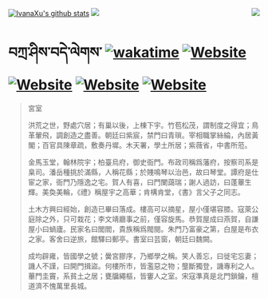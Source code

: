 [![IvanaXu's github stats](https://github-readme-stats.vercel.app/api?username=IvanaXu&theme=codeSTACKr)](https://github.com/anuraghazra/github-readme-stats)
<img align="right" src="https://github-readme-stats.vercel.app/api/top-langs/?username=IvanaXu&langs_count=8&theme=codeSTACKr" />
<img src="https://github-readme-stats.vercel.app/api/wakatime?username=IvanaXu&layout=compact&langs_count=8&theme=codeSTACKr&custom_title=Programming&nbsp;Times&nbsp;(Since&nbsp;Jul.29.2021)&range=all_time" />
# བཀྲ་ཤིས་བདེ་ལེགས་	[![wakatime](https://wakatime.com/badge/user/5043ee4a-e361-4607-9d47-d557f2005d05.svg)](https://wakatime.com/@5043ee4a-e361-4607-9d47-d557f2005d05)	[![Website](https://img.shields.io/website?label=tianchi&up_color=orange&up_message=IvanaXu&url=https%3A%2F%2Fshields.io)](https://tianchi.aliyun.com/home/science/scienceDetail?userId=1095279182618)	[![Website](https://img.shields.io/website?label=yuque&up_color=green&up_message=IvanaXu&url=https%3A%2F%2Fshields.io)](https://www.yuque.com/ivanaxu)	[![Website](https://img.shields.io/website?label=leetcode&up_color=yellow&up_message=IvanaXu&url=https%3A%2F%2Fshields.io)](https://leetcode.cn/u/ivanaxu)	[![Website](https://img.shields.io/website?label=aistudio&up_color=violet&up_message=IvanaXu&url=https%3A%2F%2Fshields.io)](https://aistudio.baidu.com/aistudio/personalcenter/thirdview/979775)
> 宮室
> 
> 洪荒之世，野處穴居；有巢以後，上棟下宇。竹苞松茂，謂制度之得宜；鳥革翬飛，調創造之盡善。朝廷曰紫宸，禁門曰青瑣。宰相職掌絲綸，內居黃閣；百官具陳章疏，敷奏丹墀。木天署，學土所居；紫薇省，中書所蒞。
> 
> 金馬玉堂，翰林院宇；柏臺烏府，御史衙門。布政司稱爲藩府，按察司系是臬司。潘岳種挑於滿縣，人稱花縣；於賤鳴琴以治邑，故曰琴堂。譚府是仕宦之家，衙門乃隱逸之宅。賀人有喜，曰門闌藹瑞；謝人過訪，曰蓬蓽生輝。美奐美輪，《禮》稱屋宇之高華；肯構肯堂，《書》言父子之同志。
> 
> 土木方興曰經始，創造已畢曰落成。樓高可以摘星，屋小僅堪容膝。寇萊公庭除之外，只可栽花；李文靖廳事之前，僅容旋馬。恭賀屋成曰燕賀，自謙屋小曰蝸廬。民家名曰閭閻，貴族稱爲閥閱。朱門乃富豪之第，白屋是布衣之家。客舍曰逆旅，館驛曰郵亭。書室曰芸窗，朝廷曰魏闕。
> 
> 成均辟雍，皆國學之號；黌宮膠序，乃鄉學之稱。笑人善忘，曰徙宅忘妻；譏人不謹，曰開門揖盜。何樓所市，皆濫惡之物；壟斷獨登，譏專利之人。蓽門圭竇，系貧土之居；甕牖繩樞，皆窶人之室。宋寇準真是北門鎖鑰，檀道濟不愧萬里長城。
>
